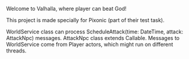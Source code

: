 Welcome to Valhalla, where player can beat God!

This project is made specially for Pixonic (part of their test task).

WorldService class can process ScheduleAttack(time: DateTime, attack: AttackNpc) messages.
AttackNpc class extends Callable. Messages to WorldService come from Player actors, which
might run on different threads.